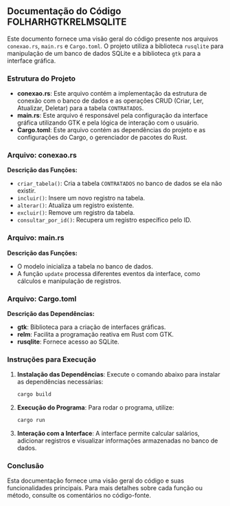 ## Documentação do Código FOLHARHGTKRELMSQLITE

Este documento fornece uma visão geral do código presente nos arquivos `conexao.rs`, `main.rs` e `Cargo.toml`. O projeto utiliza a biblioteca `rusqlite` para manipulação de um banco de dados SQLite e a biblioteca `gtk` para a interface gráfica.

### Estrutura do Projeto

- **conexao.rs**: Este arquivo contém a implementação da estrutura de conexão com o banco de dados e as operações CRUD (Criar, Ler, Atualizar, Deletar) para a tabela `CONTRATADOS`.
- **main.rs**: Este arquivo é responsável pela configuração da interface gráfica utilizando GTK e pela lógica de interação com o usuário.
- **Cargo.toml**: Este arquivo contém as dependências do projeto e as configurações do Cargo, o gerenciador de pacotes do Rust.

### Arquivo: conexao.rs

**Descrição das Funções:**
- `criar_tabela()`: Cria a tabela `CONTRATADOS` no banco de dados se ela não existir.
- `incluir()`: Insere um novo registro na tabela.
- `alterar()`: Atualiza um registro existente.
- `excluir()`: Remove um registro da tabela.
- `consultar_por_id()`: Recupera um registro específico pelo ID.

### Arquivo: main.rs

**Descrição das Funções:**
- O modelo inicializa a tabela no banco de dados.
- A função `update` processa diferentes eventos da interface, como cálculos e manipulação de registros.

### Arquivo: Cargo.toml

**Descrição das Dependências:**
- **gtk**: Biblioteca para a criação de interfaces gráficas.
- **relm**: Facilita a programação reativa em Rust com GTK.
- **rusqlite**: Fornece acesso ao SQLite.

### Instruções para Execução

1. **Instalação das Dependências**:
   Execute o comando abaixo para instalar as dependências necessárias:
   ```bash
   cargo build
   ```

2. **Execução do Programa**:
   Para rodar o programa, utilize:
   ```bash
   cargo run
   ```

3. **Interação com a Interface**:
   A interface permite calcular salários, adicionar registros e visualizar informações armazenadas no banco de dados.

### Conclusão

Esta documentação fornece uma visão geral do código e suas funcionalidades principais. Para mais detalhes sobre cada função ou método, consulte os comentários no código-fonte.
